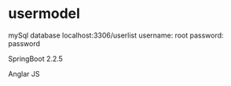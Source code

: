 # usermodel
mySql database 
  localhost:3306/userlist
  username: root
  password: password
 
SpringBoot 2.2.5
 
Anglar JS
   
